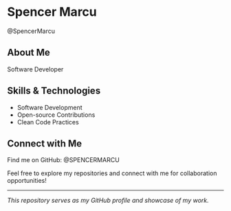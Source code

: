 # Spencer Marcu

@SpencerMarcu

## About Me

Software Developer

## Skills & Technologies

- Software Development
- Open-source Contributions
- Clean Code Practices 

## Connect with Me

Find me on GitHub: @SPENCERMARCU

Feel free to explore my repositories and connect with me for collaboration opportunities!

---

*This repository serves as my GitHub profile and showcase of my work.*